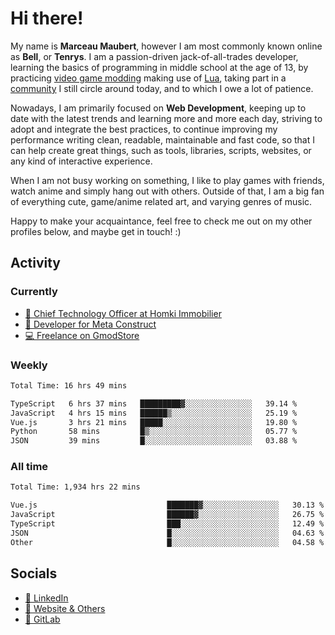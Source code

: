 # Hi there!

My name is **Marceau Maubert**, however I am most commonly known online as **Bell**, or **Tenrys**. I am a passion-driven jack-of-all-trades developer, learning the basics of programming in middle school at the age of 13, by practicing [video game modding](https://garrysmod.com) making use of [Lua](https://lua.org), taking part in a [community](https://metastruct.net) I still circle around today, and to which I owe a lot of patience.

Nowadays, I am primarily focused on **Web Development**, keeping up to date with the latest trends and learning more and more each day, striving to adopt  and integrate the best practices, to continue improving my performance writing clean, readable, maintainable and fast code, so that I can help create great things, such as tools, libraries, scripts, websites, or any kind of interactive experience.

When I am not busy working on something, I like to play games with friends, watch anime and simply hang out with others. Outside of that, I am a big fan of everything cute, game/anime related art, and varying genres of music.

Happy to make your acquaintance, feel free to check me out on my other profiles below, and maybe get in touch! :)

## Activity

### Currently

- [🏢 Chief Technology Officer at Homki Immobilier](https://homki-immobilier.com)
- [🎈 Developer for Meta Construct](https://metastruct.net)
- [💻 Freelance on GmodStore](https://www.gmodstore.com/users/Tenrys)

### Weekly
<!--START_SECTION:wakaWeekly-->

```txt
Total Time: 16 hrs 49 mins

TypeScript   6 hrs 37 mins   █████████▓░░░░░░░░░░░░░░░   39.14 %
JavaScript   4 hrs 15 mins   ██████▒░░░░░░░░░░░░░░░░░░   25.19 %
Vue.js       3 hrs 21 mins   █████░░░░░░░░░░░░░░░░░░░░   19.80 %
Python       58 mins         █▒░░░░░░░░░░░░░░░░░░░░░░░   05.77 %
JSON         39 mins         █░░░░░░░░░░░░░░░░░░░░░░░░   03.88 %
```

<!--END_SECTION:wakaWeekly-->

### All time
<!--START_SECTION:wakaTotal-->

```txt
Total Time: 1,934 hrs 22 mins

Vue.js                             ███████▓░░░░░░░░░░░░░░░░░   30.13 %
JavaScript                         ██████▓░░░░░░░░░░░░░░░░░░   26.75 %
TypeScript                         ███░░░░░░░░░░░░░░░░░░░░░░   12.49 %
JSON                               █░░░░░░░░░░░░░░░░░░░░░░░░   04.63 %
Other                              █░░░░░░░░░░░░░░░░░░░░░░░░   04.58 %
```

<!--END_SECTION:wakaTotal-->

## Socials

- [👔 LinkedIn](https://www.linkedin.com/in/marceau-maubert)
- [🔗 Website & Others](https://bell.moe)
- [🦊 GitLab](https://gitlab.com/Tenrys)

